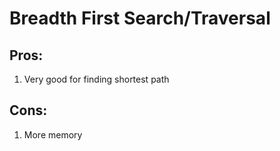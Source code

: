 # Breadth First Search/Traversal

## Pros:

1.  Very good for finding shortest path

## Cons:

1. More memory
